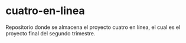 # cuatro-en-linea
Repositorio donde se almacena el proyecto cuatro en línea, el cual es el proyecto final del segundo trimestre.
